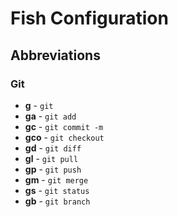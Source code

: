 # Fish Configuration

## Abbreviations

### Git

-   __g__ - `git`
-   __ga__ - `git add`
-   __gc__ - `git commit -m`
-   __gco__ - `git checkout`
-   __gd__ - `git diff`
-   __gl__ - `git pull`
-   __gp__ - `git push`
-   __gm__ - `git merge`
-   __gs__ - `git status`
-   __gb__ - `git branch`
